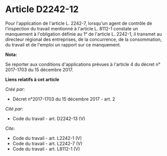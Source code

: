 # Article D2242-12

Pour l'application de l'article L. 2242-7, lorsqu'un agent de contrôle de l'inspection du travail mentionné à l'article L.
8112-1 constate un manquement à l'obligation définie au 1° de l'article L. 2242-1, il transmet au directeur régional des
entreprises, de la concurrence, de la consommation, du travail et de l'emploi un rapport sur ce manquement.

**Nota:**

Se reporter aux conditions d'applications prévues à l'article 4 du décret n° 2017-1703 du 15 décembre 2017.

**Liens relatifs à cet article**

_Créé par_:

  - Décret n°2017-1703 du 15 décembre 2017 - art. 2

_Cité par_:

  - Code du travail - art. D2242-13 (V)

_Cite_:

  - Code du travail - art. L2242-1 (V)
  - Code du travail - art. L2242-7 (V)
  - Code du travail - art. L8112-1 (V)
